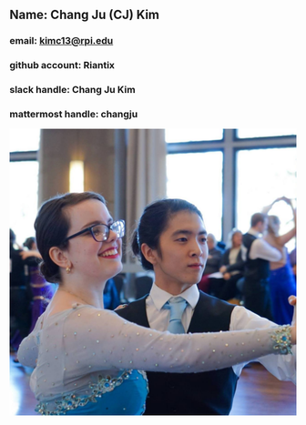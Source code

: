 ## Name: Chang Ju (CJ) Kim
### email: kimc13@rpi.edu 
### github account: Riantix
### slack handle: Chang Ju Kim
### mattermost handle: changju
![Chang Ju Kim](BallroomProfPic1.jpg)
